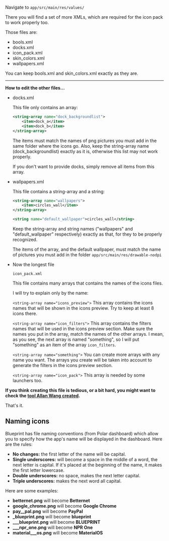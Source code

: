 Navigate to `app/src/main/res/values/`


There you will find a set of more XMLs, which are required for the icon pack to work properly too.


Those files are:
- bools.xml
- docks.xml
- icon_pack.xml
- skin_colors.xml
- wallpapers.xml


You can keep bools.xml and skin_colors.xml exactly as they are.

---

**How to edit the other files...**

* docks.xml

	This file only contains an array:
	```xml
	<string-array name="dock_backgroundlist">
		<item>dock_a</item>
		<item>dock_b</item>
	</string-array>
	```

	The items must match the names of png pictures you must add in the same folder where the icons go.
	Also, keep the string-array name (dock_backgroundlist) exactly as it is, otherwise this list may not work properly.

	If you don't want to provide docks, simply remove all items from this array.


* wallpapers.xml

	This file contains a string-array and a string:
	```xml
	<string-array name="wallpapers">
		<item>circles_wall</item>
	</string-array>

	<string name="default_wallpaper">circles_wall</string>
	```

	Keep the string-array and string names ("wallpapers" and "default_wallpaper" respectively) exactly as that, for they to be properly recognized.

	The items of the array, and the default wallpaper, must match the name of pictures you must add in the folder `app/src/main/res/drawable-nodpi`


* Now the longest file

	`icon_pack.xml`


	This file contains many arrays that contains the names of the icons files.


	I will try to explain only by the name:
	

	`<string-array name="icons_preview">`
	This array contains the icons names that will be shown in the icons preview. Try to keep at least 8 icons there.

	`<string-array name="icon_filters">`
	This array contains the filters names that will be used in the icons preview section. Make sure the names you put in the array, match the names of the other arrays. I mean, as you see, the next array is named "something", so I will put "something" as an item of the array `icon_filters`.

	`<string-array name="something">`
	You can create more arrays with any name you want. The arrays you create will be taken into account to generate the filters in the icons preview section.

	`<string-array name="icon_pack">`
	This array is needed by some launchers too.

**If you think creating this file is tedious, or a bit hard, you might want to check the [tool Allan Wang created](https://github.com/jahirfiquitiva/IconShowcase-Dashboard/wiki/Tools).**

That's it.

## Naming icons

Blueprint has file naming conventions (from Polar dashboard) which allow you to specify how the app's name will be displayed in the dashboard. Here are the rules:
* **No changes:** the first letter of the name will be capital.
* **Single underscores:** will become a space in the middle of a word, the next letter is capital. If it's placed at the beginning of the name, it makes the first letter lowercase.
* **Double underscores:** no space, makes the next letter capital.
* **Triple underscores:** makes the next word all capital.

Here are some examples:
* **betternet.png** will become **Betternet**
* **google_chrome.png** will become **Google Chrome**
* **pay__pal.png** will become **PayPal**
* **_blueprint.png** will become **blueprint**
* **___blueprint.png** will become **BLUEPRINT**
* **___npr_one.png** will become **NPR One**
* **material___os.png** will become **MaterialOS**